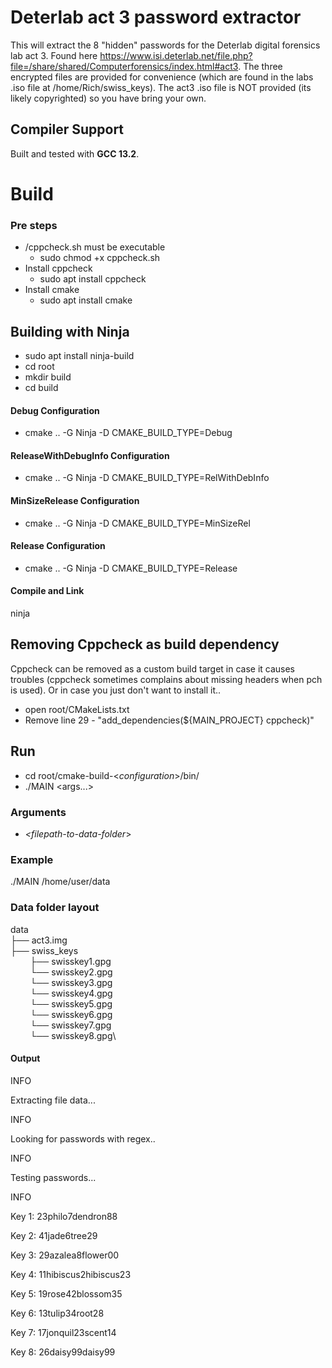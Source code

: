 

# Deterlab act 3 password extractor
This will extract the 8 "hidden" passwords for the Deterlab digital forensics lab act 3. Found here https://www.isi.deterlab.net/file.php?file=/share/shared/Computerforensics/index.html#act3. The three encrypted files are provided for convenience (which are found in the labs .iso file at /home/Rich/swiss_keys). The act3 .iso file is NOT provided (its likely copyrighted) so you have bring your own.





## Compiler Support
Built and tested with __GCC 13.2__.

# Build
### Pre steps
* /cppcheck.sh must be executable
  * sudo chmod +x cppcheck.sh
* Install cppcheck
  * sudo apt install cppcheck
* Install cmake
  * sudo apt install cmake

## Building with Ninja
* sudo apt install ninja-build
* cd root
* mkdir build
* cd build
#### Debug Configuration
* cmake .. -G Ninja -D CMAKE_BUILD_TYPE=Debug
#### ReleaseWithDebugInfo Configuration
* cmake .. -G Ninja -D CMAKE_BUILD_TYPE=RelWithDebInfo
#### MinSizeRelease Configuration
* cmake .. -G Ninja -D CMAKE_BUILD_TYPE=MinSizeRel
#### Release Configuration
* cmake .. -G Ninja -D CMAKE_BUILD_TYPE=Release
#### Compile and Link
ninja

## Removing Cppcheck as build dependency
Cppcheck can be removed as a custom build target in case it causes troubles (cppcheck sometimes complains about missing headers when pch is used). Or in case you just don't want to install it..
* open root/CMakeLists.txt
* Remove line 29 - "add_dependencies(${MAIN_PROJECT} cppcheck)"


## Run
* cd root/cmake-build-\<_configuration_>/bin/
* ./MAIN \<args...>

### Arguments
* *&lt;filepath-to-data-folder*&gt;

### Example
./MAIN /home/user/data

### Data folder layout
data\
├── act3.img\
├── swiss_keys\
&nbsp;&nbsp;&nbsp;&nbsp;&nbsp;&nbsp;&nbsp;&nbsp;├── swisskey1.gpg\
&nbsp;&nbsp;&nbsp;&nbsp;&nbsp;&nbsp;&nbsp;&nbsp;└── swisskey2.gpg\
&nbsp;&nbsp;&nbsp;&nbsp;&nbsp;&nbsp;&nbsp;&nbsp;└── swisskey3.gpg\
&nbsp;&nbsp;&nbsp;&nbsp;&nbsp;&nbsp;&nbsp;&nbsp;└── swisskey4.gpg\
&nbsp;&nbsp;&nbsp;&nbsp;&nbsp;&nbsp;&nbsp;&nbsp;└── swisskey5.gpg\
&nbsp;&nbsp;&nbsp;&nbsp;&nbsp;&nbsp;&nbsp;&nbsp;└── swisskey6.gpg\
&nbsp;&nbsp;&nbsp;&nbsp;&nbsp;&nbsp;&nbsp;&nbsp;└── swisskey7.gpg\
&nbsp;&nbsp;&nbsp;&nbsp;&nbsp;&nbsp;&nbsp;&nbsp;└── swisskey8.gpg\


#### Output
INFO

Extracting file data...

INFO

Looking for passwords with regex..

INFO

Testing passwords...

INFO

Key 1: 23philo7dendron88

Key 2: 41jade6tree29

Key 3: 29azalea8flower00

Key 4: 11hibiscus2hibiscus23

Key 5: 19rose42blossom35

Key 6: 13tulip34root28

Key 7: 17jonquil23scent14

Key 8: 26daisy99daisy99
